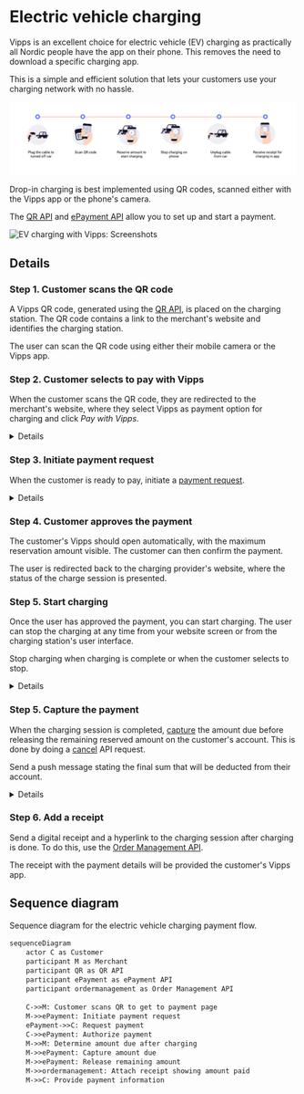 <!-- START_METADATA
---
title: Electric vehicle charging flow
sidebar_label: Electric vehicle charging
sidebar_position: 80
hide_table_of_contents: true
pagination_next: null
pagination_prev: null
---
END_METADATA -->

# Electric vehicle charging

Vipps is an excellent choice for electric vehicle (EV) charging as practically all Nordic people have
the app on their phone. This removes the need to download a specific charging app.

This is a simple and efficient
solution that lets your customers use your charging network with no hassle.

![EV charging](images/ev-charging-process-icons.png)

Drop-in charging is best implemented using QR codes, scanned either
with the Vipps app or the phone's camera.

The [QR API](https://developer.vippsmobilepay.com/docs/APIs/qr-api)
and
[ePayment API](https://developer.vippsmobilepay.com/docs/APIs/epayment-api)
allow you to set up and start a payment.

![EV charging with Vipps: Screenshots](images/ev-charging-process-screenshots.png)

## Details

### Step 1. Customer scans the QR code

A Vipps QR code, generated using the [QR API](https://developer.vippsmobilepay.com/docs/APIs/qr-api),
is placed on the charging station. The QR code contains a link to the merchant's website and identifies the charging station.

The user can scan the QR code using either their mobile camera or the Vipps app.

### Step 2. Customer selects to pay with Vipps

When the customer scans the QR code, they are redirected to the merchant's website, where they select Vipps as payment option for charging and click *Pay with Vipps*.

<details>
<summary>Details</summary>
<div>

The website that the user lands on should contain payment options, in addition to terms and conditions. If the QR code contained an identification of the charging point, the user doesn't have to type in any identification code to start charging. It is also possible to let the user choose maximum amount or reserved amount.
</div>
</details>

### Step 3. Initiate payment request

When the customer is ready to pay, initiate a
[payment request](https://developer.vippsmobilepay.com/api/epayment#tag/CreatePayments).

<details>
<summary>Details</summary>
<div>

The payment request amount should be large enough to cover the cost of a charging session. It is usually sufficient to reserve an amount between 350 NOK and 500 NOK, but with higher electricity costs, this may change.

If the payment is approved, this amount will be reserved on user's account. The amount that is unused will be released when they are finished charging.
</div>
</details>


### Step 4. Customer approves the payment

The customer's Vipps should open automatically, with the maximum reservation amount visible.
The customer can then confirm the payment.

The user is redirected back to the charging provider's website, where the status of the charge session is presented.

### Step 5. Start charging

Once the user has approved the payment, you can start charging.
The user can stop the charging at any time from your website screen or from the charging station's user interface.

Stop charging when charging is complete or when the customer selects to stop.

<details>
<summary>Details</summary>
<div>

To get confirmation that payment was approved, monitor [webhooks](https://developer.vippsmobilepay.com/docs/APIs/webhooks-api) and [query the payment](https://developer.vippsmobilepay.com/api/epayment#tag/QueryPayments/operation/getPayment). Once you know that payment was approved you, can start charging.

</div>
</details>

### Step 5. Capture the payment

When the charging session is completed, [capture](https://developer.vippsmobilepay.com/api/epayment#tag/AdjustPayments/operation/capturePayment) the amount due before releasing the remaining reserved amount on the customer's account. This is done by doing a [cancel](https://developer.vippsmobilepay.com/api/epayment#tag/AdjustPayments/operation/cancelPayment) API request.

Send a push message stating the final sum that will be deducted from their account.

<details>
<summary>Details</summary>
<div>

If you are set up in Vipps' systems with the correct MCC (Merchant Category Code) for EV charging (5552), we will automatically send a push notification to the user with the captured amount.
</div>
</details>

### Step 6. Add a receipt

Send a digital receipt and a hyperlink to the charging session after charging is done.
To do this, use the [Order Management API](https://developer.vippsmobilepay.com/docs/APIs/order-management-api/vipps-order-management-api/#adding-a-receipt).

The receipt with the payment details will be provided the customer's Vipps app.

## Sequence diagram

Sequence diagram for the electric vehicle charging payment flow.

``` mermaid
sequenceDiagram
    actor C as Customer
    participant M as Merchant
    participant QR as QR API
    participant ePayment as ePayment API
    participant ordermanagement as Order Management API

    C->>M: Customer scans QR to get to payment page
    M->>ePayment: Initiate payment request
    ePayment->>C: Request payment
    C->>ePayment: Authorize payment
    M->>M: Determine amount due after charging
    M->>ePayment: Capture amount due
    M->>ePayment: Release remaining amount
    M->>ordermanagement: Attach receipt showing amount paid
    M->>C: Provide payment information
```
